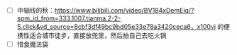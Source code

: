 - [ ] 中轴线的秋：https://www.bilibili.com/video/BV184xDemEiq/?spm_id_from=333.1007.tianma.2-2-5.click&vd_source=8cbf3df49bc9bd05e33e78a3420ceca6，x100vi 的便携性适合城市徒步，直接放兜里，然后拍自己去吃火锅
- [ ] 惜食魔法袋